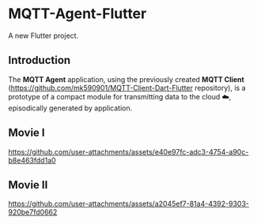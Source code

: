 # MQTT-Agent-Flutter

A new Flutter project.

## Introduction

The __MQTT Agent__ application, using the previously created __MQTT Client__ (https://github.com/mk590901/MQTT-Client-Dart-Flutter repository), is a prototype of a compact module for transmitting data to the cloud ☁️, episodically generated by application.



## Movie I

https://github.com/user-attachments/assets/e40e97fc-adc3-4754-a90c-b8e463fdd1a0

## Movie II

https://github.com/user-attachments/assets/a2045ef7-81a4-4392-9303-920be7fd0662



